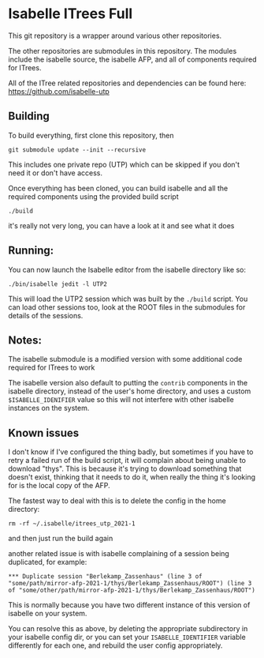 # Isabelle ITrees Full

This git repository is a wrapper around various other repositories.

The other repositories are submodules in this repository. The modules include the isabelle source, the isabelle AFP, and all of components required for ITrees.

All of the ITree related repositories and dependencies can be found here: https://github.com/isabelle-utp

## Building

To build everything, first clone this repository, then

`git submodule update --init --recursive`

This includes one private repo (UTP) which can be skipped if you don't need it or don't have access.

Once everything has been cloned, you can build isabelle and all the required components using the provided build script

`./build`

it's really not very long, you can have a look at it and see what it does

## Running:

You can now launch the Isabelle editor from the isabelle directory like so:

    ./bin/isabelle jedit -l UTP2

This will load the UTP2 session which was built by the `./build` script. You can load other sessions too, look at the ROOT files in the submodules for details of the sessions.

## Notes:

The isabelle submodule is a modified version with some additional code required for ITrees to work

The isabelle version also default to putting the `contrib` components in the isabelle directory, instead of the user's home directory, and uses a custom `$ISABELLE_IDENIFIER` value so this will not interfere with other isabelle instances on the system.

## Known issues

I don't know if I've configured the thing badly, but sometimes if you have to retry a failed run of the build script, it will complain about being unable to download "thys". This is because it's trying to download something that doesn't exist, thinking that it needs to do it, when really the thing it's looking for is the local copy of the AFP.

The fastest way to deal with this is to delete the config in the home directory:

`rm -rf ~/.isabelle/itrees_utp_2021-1`

and then just run the build again

another related issue is with isabelle complaining of a session being duplicated, for example:

    *** Duplicate session "Berlekamp_Zassenhaus" (line 3 of "some/path/mirror-afp-2021-1/thys/Berlekamp_Zassenhaus/ROOT") (line 3 of "some/other/path/mirror-afp-2021-1/thys/Berlekamp_Zassenhaus/ROOT")

This is normally because you have two different instance of this version of isabelle on your system.

You can resolve this as above, by deleting the appropriate subdirectory in your isabelle config dir, or you can set your `ISABELLE_IDENTIFIER` variable differently for each one, and rebuild the user config appropriately.
